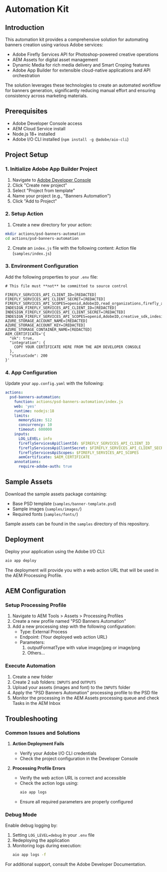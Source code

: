 # Automation Kit

## Introduction

This automation kit provides a comprehensive solution for automating banners creation using various Adobe services:

- Adobe Firefly Services API for Photoshop-powered creative operations
- AEM Assets for digital asset management
- Dynamic Media for rich media delivery and Smart Croping features
- Adobe App Builder for extensible cloud-native applications and API orchestration

The solution leverages these technologies to create an automated workflow for banners generation, significantly reducing manual effort and ensuring consistency across marketing materials.

## Prerequisites

- Adobe Developer Console access
- AEM Cloud Service install
- Node.js 18+ installed
- Adobe I/O CLI installed (`npm install -g @adobe/aio-cli`)

## Project Setup

### 1. Initialize Adobe App Builder Project

1. Navigate to [Adobe Developer Console](https://developer.adobe.com/console)
2. Click "Create new project"
3. Select "Project from template"
4. Name your project (e.g., "Banners Automation")
5. Click "Add to Project"

### 2. Setup Action

1. Create a new directory for your action:
```bash
mkdir actions/psd-banners-automation
cd actions/psd-banners-automation
```

2. Create an `index.js` file with the following content:
Action file (`samples/index.js`)

### 3. Environment Configuration

Add the following properties to your `.env` file:

```plaintext
# This file must **not** be committed to source control

FIREFLY_SERVICES_API_CLIENT_ID=[REDACTED]
FIREFLY_SERVICES_API_CLIENT_SECRET=[REDACTED]
FIREFLY_SERVICES_API_SCOPES=openid,AdobeID,read_organizations,firefly_api,ff_apis
INDESIGN_FIREFLY_SERVICES_API_CLIENT_ID=[REDACTED]
INDESIGN_FIREFLY_SERVICES_API_CLIENT_SECRET=[REDACTED]
INDESIGN_FIREFLY_SERVICES_API_SCOPES=openid,AdobeID,creative_sdk,indesign_services,creative_cloud
AZURE_STORAGE_ACCOUNT_NAME=[REDACTED]
AZURE_STORAGE_ACCOUNT_KEY=[REDACTED]
AZURE_STORAGE_CONTAINER_NAME=[REDACTED]
AEM_CERTIFICATE='{
  "ok": true,
  "integration": {
    COPY YOUR CERTIFICATE HERE FROM THE AEM DEVELOPER CONSOLE
  },
  "statusCode": 200
}'
```

### 4. App Configuration

Update your `app.config.yaml` with the following:

```yaml
actions:
  psd-banners-automation:
    function: actions/psd-banners-automation/index.js
    web: 'yes'
    runtime: nodejs:18
    limits:
      memorySize: 512
      concurrency: 10
      timeout: 600000
    inputs:
      LOG_LEVEL: info
      fireflyServicesApiClientId: $FIREFLY_SERVICES_API_CLIENT_ID
      fireflyServicesApiClientSecret: $FIREFLY_SERVICES_API_CLIENT_SECRET
      fireflyServicesApiScopes: $FIREFLY_SERVICES_API_SCOPES
      aemCertificate: $AEM_CERTIFICATE
    annotations:
      require-adobe-auth: true
```

## Sample Assets

Download the sample assets package containing:
- Base PSD template (`samples/banner-template.psd`)
- Sample images (`samples/images/`)
- Required fonts (`samples/fonts/`)

Sample assets can be found in the `samples` directory of this repository.

## Deployment

Deploy your application using the Adobe I/O CLI:

```bash
aio app deploy
```

The deployment will provide you with a web action URL that will be used in the AEM Processing Profile.

## AEM Configuration

### Setup Processing Profile

1. Navigate to AEM Tools > Assets > Processing Profiles
2. Create a new profile named "PSD Banners Automation"
3. Add a new processing step with the following configuration:
   - Type: External Process
   - Endpoint: {Your deployed web action URL}
   - Parameters:
     1. outputFormatType with value image/jpeg or image/png
     2. Others...

### Execute Automation

1. Create a new folder
2. Create 2 sub folders: `INPUTS` and `OUTPUTS`
3. Upload your assets (images and font) to the `INPUTS` folder
3. Apply the "PSD Banners Automation" processing profile to the PSD file
4. Monitor the processing in the AEM Assets processing queue and check Tasks in the AEM Inbox

## Troubleshooting

### Common Issues and Solutions

1. **Action Deployment Fails**
   - Verify your Adobe I/O CLI credentials
   - Check the project configuration in the Developer Console

2. **Processing Profile Errors**
   - Verify the web action URL is correct and accessible
   - Check the action logs using:
     ```bash
     aio app logs
     ```
   - Ensure all required parameters are properly configured

### Debug Mode

Enable debug logging by:
1. Setting `LOG_LEVEL=debug` in your `.env` file
2. Redeploying the application
3. Monitoring logs during execution:
   ```bash
   aio app logs -f
   ```

For additional support, consult the Adobe Developer Documentation.
